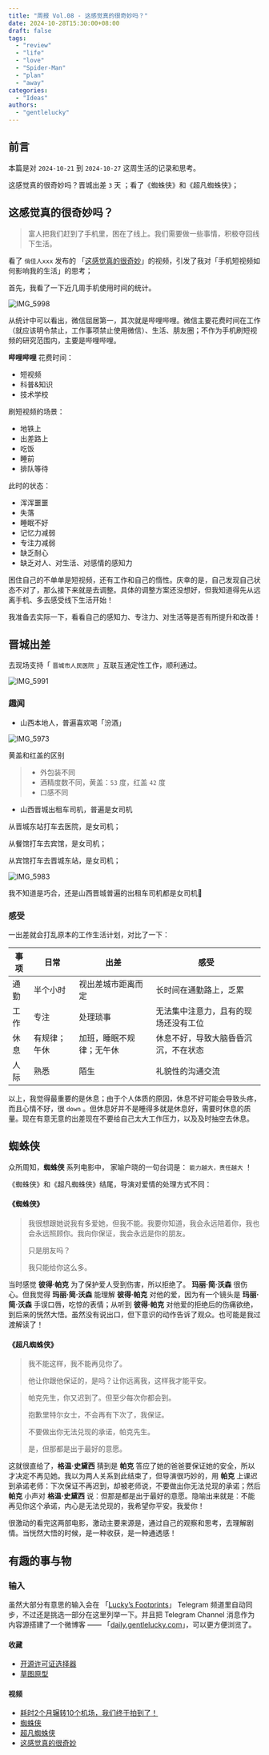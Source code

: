 ```yaml
---
title: "周报 Vol.08 - 这感觉真的很奇妙吗？"
date: 2024-10-28T15:30:00+08:00
draft: false
tags: 
  - "review"
  - "life"
  - "love"
  - "Spider-Man"
  - "plan"
  - "away"
categories: 
  - "Ideas"
authors:
  - "gentlelucky"
---
```


## 前言

本篇是对  `2024-10-21`  到  `2024-10-27`  这周生活的记录和思考。

这感觉真的很奇妙吗？晋城出差 `3` 天 ；看了《蜘蛛侠》和《超凡蜘蛛侠》；

## 这感觉真的很奇妙吗？

> 富人把我们赶到了手机里，困在了线上。我们需要做一些事情，积极夺回线下生活。

看了 `俏佳人xxx` 发布的 「[这感觉真的很奇妙](https://www.bilibili.com/video/BV19x1WYGEiF/?vd_source=5470b2ac24647c353a06fe1e5de58791)」的视频，引发了我对「手机短视频如何影响我的生活」的思考；

首先，我看了一下近几周手机使用时间的统计。

![IMG_5998](https://image.gentlelucky.com/IMG_5998.JPG)

从统计中可以看出，微信屈居第一，其次就是哔哩哔哩。微信主要花费时间在工作（就应该明令禁止，工作事项禁止使用微信）、生活、朋友圈；不作为手机刷短视频的研究范围内，主要是哔哩哔哩。

**哔哩哔哩** 花费时间：

- 短视频
- 科普&知识
- 技术学校

刷短视频的场景：

- 地铁上
- 出差路上
- 吃饭
- 睡前
- 排队等待

此时的状态：

- 浑浑噩噩
- 失落
- 睡眠不好
- 记忆力减弱
- 专注力减弱
- 缺乏耐心
- 缺乏对人、对生活、对感情的感知力

困住自己的不单单是短视频，还有工作和自己的惰性。庆幸的是，自己发现自己状态不对了，那么接下来就是去调整。具体的调整方案还没想好，但我知道得先从远离手机、多去感受线下生活开始！

我准备去实际一下，看看自己的感知力、专注力、对生活等是否有所提升和改善！

## 晋城出差

去现场支持「 `晋城市人民医院` 」互联互通定性工作，顺利通过。

![IMG_5991](https://image.gentlelucky.com/IMG_5991.JPG)

### 趣闻

+ 山西本地人，普遍喜欢喝「汾酒」

![IMG_5973](https://image.gentlelucky.com/IMG_5973.jpg)

黄盖和红盖的区别

> - 外包装不同
> - 酒精度数不同，黄盖：`53` 度，红盖 `42` 度
> - 口感不同

- 山西晋城出租车司机，普遍是女司机

从晋城东站打车去医院，是女司机；

从餐馆打车去宾馆，是女司机；

从宾馆打车去晋城东站，是女司机；

![IMG_5983](https://image.gentlelucky.com/IMG_5983.jpg)

我不知道是巧合，还是山西晋城普遍的出租车司机都是女司机🤔

### 感受

一出差就会打乱原本的工作生活计划，对比了一下：

| 事项 | 日常         | 出差                     | 感受                                 |
| ---- | ------------ | ------------------------ | ------------------------------------ |
| 通勤 | 半个小时     | 视出差城市距离而定       | 长时间在通勤路上，乏累               |
| 工作 | 专注         | 处理琐事                 | 无法集中注意力，且有的现场还没有工位 |
| 休息 | 有规律；午休 | 加班，睡眠不规律；无午休 | 休息不好，导致大脑昏昏沉沉，不在状态 |
| 人际 | 熟悉         | 陌生                     | 礼貌性的沟通交流                     |

以上，我觉得最重要的是休息；由于个人体质的原因，休息不好可能会导致头疼，而且心情不好，很 `down` 。但休息好并不是睡得多就是休息好，需要时休息的质量。现在有意无意的出差现在不要给自己太大工作压力，以及及时抽空去休息。

## 蜘蛛侠

众所周知，**蜘蛛侠** 系列电影中， 家喻户晓的一句台词是： `能力越大，责任越大` ！

《蜘蛛侠》和《超凡蜘蛛侠》结尾，导演对爱情的处理方式不同：

#### 《蜘蛛侠》

> 我很想跟她说我有多爱她，但我不能。我要你知道，我会永远陪着你，我也会永远照顾你。我向你保证，我会永远是你的朋友。
>
> 只是朋友吗？
>
> 我只能给你这么多。

当时感觉 **彼得·帕克** 为了保护爱人受到伤害，所以拒绝了。 **玛丽·简·沃森** 很伤心。但我觉得 **玛丽·简·沃森** 能理解 **彼得·帕克** 对他的爱，因为有一个镜头是 **玛丽·简·沃森** 手误口唇，吃惊的表情；从听到 **彼得·帕克** 对他爱的拒绝后的伤痛欲绝，到后来的恍然大悟。虽然没有说出口，但下意识的动作告诉了观众。也可能是我过渡解读了！

#### 《超凡蜘蛛侠》

> 我不能这样，我不能再见你了。
>
> 他让你跟他保证的，是吗？让你远离我，这样我才能平安。

> 帕克先生，你又迟到了。但至少每次你都会到。
>
> 抱歉里特尔女士，不会再有下次了，我保证。
>
> 不要做出你无法兑现的承诺，帕克先生。
>
> 是，但那都是出于最好的意愿。

这就很直给了，**格温·史黛西** 猜到是 **帕克** 答应了她的爸爸要保证她的安全，所以才决定不再见她。我以为两人关系到此结束了，但导演很巧妙的，用  **帕克** 上课迟到承诺老师：下次保证不再迟到，却被老师说，不要做出你无法兑现的承诺；然后 **帕克** 小声对 **格温·史黛西** 说：但那是都是出于最好的意愿。隐喻出来就是：不能再见你这个承诺，内心是无法兑现的，我希望你平安。我爱你！

很激动的看完这两部电影，激动主要来源是，通过自己的观察和思考，去理解剧情。当恍然大悟的时候，是一种收获，是一种通透感！

## 有趣的事与物

### 输入

虽然大部分有意思的输入会在 「[Lucky’s Footprints](https://t.me/wxluckya)」 Telegram 频道里自动同步，不过还是挑选一部分在这里列举一下。并且把 Telegram Channel 消息作为内容源搭建了一个微博客 —— 「[daily.gentlelucky.com](https://daily.gentlelucky.com/)」，可以更方便浏览了。

#### 收藏

- [开源许可证选择器](https://open-source-license-chooser.toolsnav.top/zh/)
- [草图原型](https://frame0.app/)

#### 视频

- [耗时2个月辗转10个机场，我们终于拍到了！](https://www.bilibili.com/video/av113366802634220)
- [蜘蛛侠](http://movie.douban.com/subject/1306612/)
- [超凡蜘蛛侠](http://movie.douban.com/subject/2129132/)
- [这感觉真的很奇妙](https://www.bilibili.com/video/av113372926318293)
